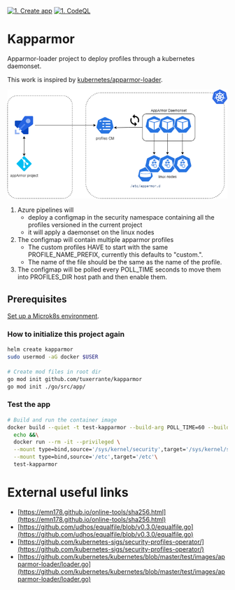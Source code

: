 [![1. Create app](https://github.com/tuxerrante/kapparmor/actions/workflows/build-app.yml/badge.svg)](https://github.com/tuxerrante/kapparmor/actions/workflows/build-app.yml)
[![1. CodeQL](https://github.com/tuxerrante/kapparmor/actions/workflows/codeql.yml/badge.svg)](https://github.com/tuxerrante/kapparmor/actions/workflows/codeql.yml)

# Kapparmor
Apparmor-loader project to deploy profiles through a kubernetes daemonset.  

This work is inspired by [kubernetes/apparmor-loader](https://github.com/kubernetes/kubernetes/tree/master/test/images/apparmor-loader).

![architecture](./docs/kapparmor-architecture.png)

1. Azure pipelines will
	- deploy a configmap in the security namespace containing all the profiles versioned in the current project
	- it will apply a daemonset on the linux nodes
2. The configmap will contain multiple apparmor profiles  
   -  The custom profiles HAVE to start with the same PROFILE_NAME_PREFIX, currently this defaults to "custom.". 
   - The name of the file should be the same as the name of the profile.
3. The configmap will be polled every POLL_TIME seconds to move them into PROFILES_DIR host path and then enable them.

## Prerequisites
[Set up a Microk8s environment](./docs/microk8s.md).

### How to initialize this project again
```sh
helm create kapparmor
sudo usermod -aG docker $USER

# Create mod files in root dir
go mod init github.com/tuxerrante/kapparmor
go mod init ./go/src/app/
```

### Test the app
```sh
# Build and run the container image
docker build --quiet -t test-kapparmor --build-arg POLL_TIME=60 --build-arg PROFILES_DIR=/app/profiles -f Dockerfile . &&\
  echo &&\
  docker run --rm -it --privileged \
  --mount type=bind,source='/sys/kernel/security',target='/sys/kernel/security'  \
  --mount type=bind,source='/etc',target='/etc'\
  test-kapparmor
```


# External useful links
- [https://emn178.github.io/online-tools/sha256.html](https://emn178.github.io/online-tools/sha256.html)
- [https://github.com/udhos/equalfile/blob/v0.3.0/equalfile.go](https://github.com/udhos/equalfile/blob/v0.3.0/equalfile.go)
- [https://github.com/kubernetes-sigs/security-profiles-operator/](https://github.com/kubernetes-sigs/security-profiles-operator/)
- [https://github.com/kubernetes/kubernetes/blob/master/test/images/apparmor-loader/loader.go](https://github.com/kubernetes/kubernetes/blob/master/test/images/apparmor-loader/loader.go)
